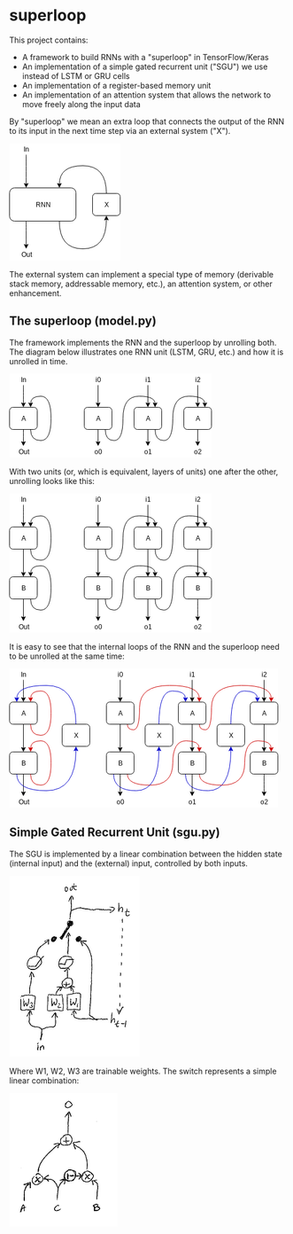 # superloop

This project contains:

- A framework to build RNNs with a "superloop" in TensorFlow/Keras
- An implementation of a simple gated recurrent unit ("SGU") we use instead of LSTM or GRU cells
- An implementation of a register-based memory unit
- An implementation of an attention system that allows the network to move freely along the input data

By "superloop" we mean an extra loop that connects the output of the RNN to
its input in the next time step via an external system ("X").

![superloop overview](https://raw.githubusercontent.com/csirmaz/superloop/master/img/superloop1.png)

The external system can implement a special type of memory (derivable stack memory,
addressable memory, etc.), an attention system, or other enhancement.

## The superloop (model.py)

The framework implements the RNN and the superloop by unrolling both.
The diagram below illustrates one RNN unit (LSTM, GRU, etc.) and how it is
unrolled in time.

![unrolling one unit](https://raw.githubusercontent.com/csirmaz/superloop/master/img/superloop2.png)

With two units (or, which is equivalent, layers of units) one after the other,
unrolling looks like this:

![unrolling two units](https://raw.githubusercontent.com/csirmaz/superloop/master/img/superloop3.png)

It is easy to see that the internal loops of the RNN and the superloop need to be unrolled
at the same time:

![unrolling the superloop](https://raw.githubusercontent.com/csirmaz/superloop/master/img/superloop4.png)


## Simple Gated Recurrent Unit (sgu.py)

The SGU is implemented by a linear combination between the hidden state (internal input) and the (external) input, controlled
by both inputs.

![sgu](https://raw.githubusercontent.com/csirmaz/superloop/master/img/sgu1.png)

Where W1, W2, W3 are trainable weights. The switch represents a simple linear combination:

![switch](https://raw.githubusercontent.com/csirmaz/superloop/master/img/sgu2.png)
